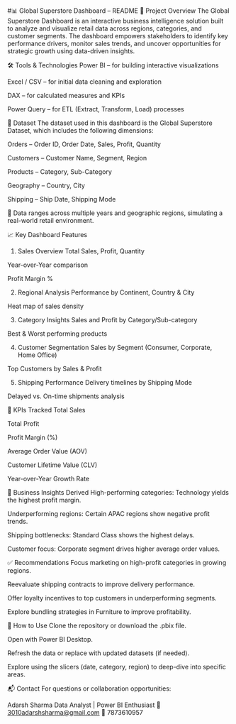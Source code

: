 #📊 Global Superstore Dashboard – README
🧭 Project Overview
The Global Superstore Dashboard is an interactive business intelligence solution built to analyze and visualize retail data across regions, categories, and customer segments. The dashboard empowers stakeholders to identify key performance drivers, monitor sales trends, and uncover opportunities for strategic growth using data-driven insights.

🛠️ Tools & Technologies
Power BI – for building interactive visualizations

Excel / CSV – for initial data cleaning and exploration

DAX – for calculated measures and KPIs

Power Query – for ETL (Extract, Transform, Load) processes

📂 Dataset
The dataset used in this dashboard is the Global Superstore Dataset, which includes the following dimensions:

Orders – Order ID, Order Date, Sales, Profit, Quantity

Customers – Customer Name, Segment, Region

Products – Category, Sub-Category

Geography – Country, City

Shipping – Ship Date, Shipping Mode

📌 Data ranges across multiple years and geographic regions, simulating a real-world retail environment.

📈 Key Dashboard Features
1. Sales Overview
Total Sales, Profit, Quantity

Year-over-Year comparison

Profit Margin %

2. Regional Analysis
Performance by Continent, Country & City

Heat map of sales density

3. Category Insights
Sales and Profit by Category/Sub-category

Best & Worst performing products

4. Customer Segmentation
Sales by Segment (Consumer, Corporate, Home Office)

Top Customers by Sales & Profit

5. Shipping Performance
Delivery timelines by Shipping Mode

Delayed vs. On-time shipments analysis

📌 KPIs Tracked
Total Sales

Total Profit

Profit Margin (%)

Average Order Value (AOV)

Customer Lifetime Value (CLV)

Year-over-Year Growth Rate

🎯 Business Insights Derived
High-performing categories: Technology yields the highest profit margin.

Underperforming regions: Certain APAC regions show negative profit trends.

Shipping bottlenecks: Standard Class shows the highest delays.

Customer focus: Corporate segment drives higher average order values.

✅ Recommendations
Focus marketing on high-profit categories in growing regions.

Reevaluate shipping contracts to improve delivery performance.

Offer loyalty incentives to top customers in underperforming segments.

Explore bundling strategies in Furniture to improve profitability.

📌 How to Use
Clone the repository or download the .pbix file.

Open with Power BI Desktop.

Refresh the data or replace with updated datasets (if needed).

Explore using the slicers (date, category, region) to deep-dive into specific areas.

📬 Contact
For questions or collaboration opportunities:

Adarsh Sharma
Data Analyst | Power BI Enthusiast
📧 3010adarshsharma@gmail.com
📱 7873610957

